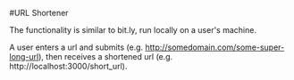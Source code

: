 #URL Shortener

The functionality is similar to bit.ly, run locally on a user's machine.

A user enters a url and submits (e.g. http://somedomain.com/some-super-long-url),
then receives a shortened url (e.g. http://localhost:3000/short_url).
